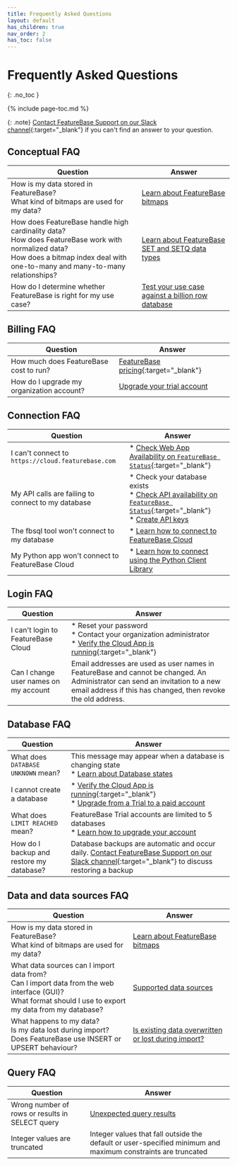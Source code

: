 ```yaml
---
title: Frequently Asked Questions
layout: default
has_children: true
nav_order: 2
has_toc: false
---
```


# Frequently Asked Questions
{: .no_toc }

{% include page-toc.md %}

{: .note}
[Contact FeatureBase Support on our Slack channel](https://featurebase.com/slack){:target="_blank"} if you can't find an answer to your question.

## Conceptual FAQ

| Question | Answer |
|---|---|
| How is my data stored in FeatureBase?<br/>What kind of bitmaps are used for my data? | [Learn about FeatureBase bitmaps](/docs/cloud/cloud-faq/cloud-faq-bitmaps) |
| How does FeatureBase handle high cardinality data?<br/>How does FeatureBase work with normalized data?<br/>How does a bitmap index deal with one-to-many and many-to-many relationships? | [Learn about FeatureBase SET and SETQ data types](/docs/sql-guide/data-types/data-types-home/#low-cardinality-data-types) |
| How do I determine whether FeatureBase is right for my use case? | [Test your use case against a billion row database](/docs/cloud/cloud-getstart/cloud-evaluate) |

## Billing FAQ

| Question | Answer |
|---|---|
| How much does FeatureBase cost to run? | [FeatureBase pricing](https://www.featurebase.com/pricing){:target="_blank"} |
| How do I upgrade my organization account? | [Upgrade your trial account](/docs/cloud/cloud-org/cloud-org-upgrade-to-paid/) |

## Connection FAQ

| Question | Answer |
|---|---|
| I can't connect to `https://cloud.featurebase.com` | * [Check Web App Availability on `FeatureBase Status`](https://status.featurebase.com/){:target="_blank"} |
| My API calls are failing to connect to my database |  * Check your database exists<br/>* [Check API availability on `FeatureBase Status`](https://status.featurebase.com/){:target="_blank"}<br/>* [Create API keys](/docs/cloud/cloud-authentication/cloud-auth-create-key) |
| The fbsql tool won't connect to my database | * [Learn how to connect to FeatureBase Cloud](/docs/tools/fbsql/fbsql-connect-cloud-db) |
| My Python app won't connect to FeatureBase Cloud | * [Learn how to connect using the Python Client Library](/docs/tools/python-client-library/python-client-connect-cloud) |

## Login FAQ

| Question | Answer |
|---|---|
| I can't login to FeatureBase Cloud | * Reset your password<br/>* Contact your organization administrator<br/>* [Verify the Cloud App is running](https://status.featurebase.com/){:target="_blank"} |
| Can I change user names on my account | Email addresses are used as user names in FeatureBase and cannot be changed. An Administrator can send an invitation to a new email address if this has changed, then revoke the old address. |

## Database FAQ

| Question | Answer |
|---|---|
| What does `DATABASE UNKNOWN` mean? | This message may appear when a database is changing state<br/> * [Learn about Database states](/docs/cloud/cloud-databases/cloud-db-states) |
| I cannot create a database | * [Verify the Cloud App is running](/docs/cloud/cloud-faq/coud-status-site){:target="_blank"}<br/>* [Upgrade from a Trial to a paid account](/docs/cloud/cloud-org/cloud-org-upgrade-to-paid/) |
| What does `LIMIT REACHED` mean? | FeatureBase Trial accounts are limited to 5 databases<br/>* [Learn how to upgrade your account](/docs/cloud-org/cloud-org-usage) |
| How do I backup and restore my database? | Database backups are automatic and occur daily. [Contact FeatureBase Support on our Slack channel](https://featurebase.com/slack){:target="_blank"} to discuss restoring a backup |

## Data and data sources FAQ

| Question | Answer |
|---|---|
| How is my data stored in FeatureBase?<br/>What kind of bitmaps are used for my data? | [Learn about FeatureBase bitmaps](/docs/cloud/cloud-faq/cloud-faq-bitmaps) |
| What data sources can I import data from?<br/>Can I import data from the web interface (GUI)?<br/>What format should I use to export my data from my database? | [Supported data sources](/docs/cloud/cloud-ingest/cloud-ingest-manage/#what-data-sources-can-i-import-to-featurebase-cloud) |
| What happens to my data?<br/>Is my data lost during import?<br/>Does FeatureBase use INSERT or UPSERT behaviour? | [Is existing data overwritten or lost during import?](/docs/cloud/cloud-ingest/cloud-ingest-manage/#is-existing-data-overwritten-or-lost-during-import) |

## Query FAQ

| Question | Answer |
|---|---|
| Wrong number of rows or results in SELECT query | [Unexpected query results](/docs/sql-guide/issues/select-groupby-flatten-set-setq) |
| Integer values are truncated | Integer values that fall outside the default or user-specified minimum and maximum constraints are truncated | [SQL INT data type](/docs/sql-guide/data-types/data-type-int) |
